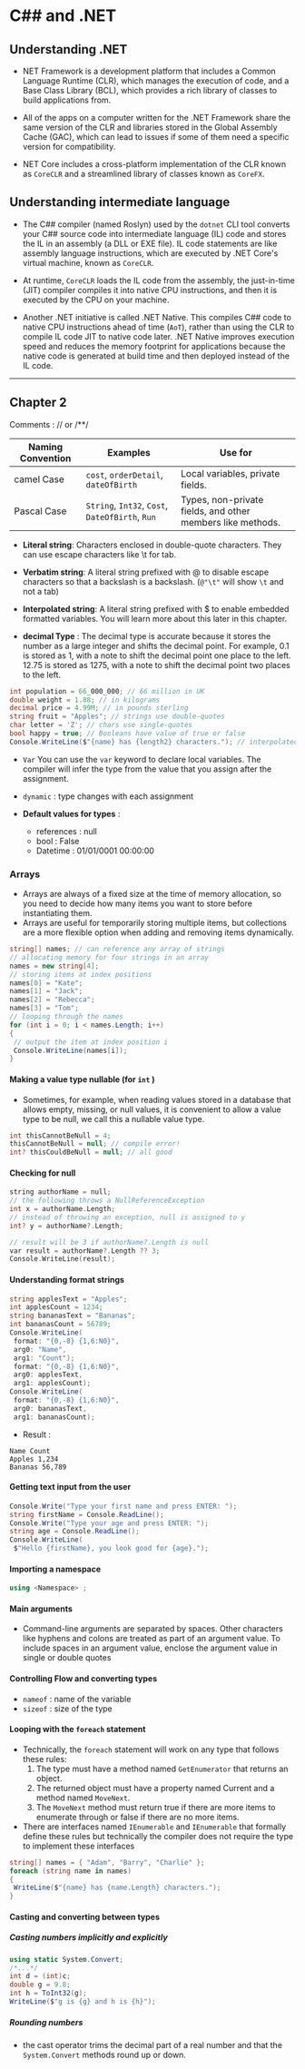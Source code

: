 # C## and .NET

## Understanding .NET

- NET Framework is a development platform that includes a Common Language Runtime (CLR), which manages the execution of code, and a Base Class Library (BCL), which provides a rich library of classes to build applications from.

- All of the apps on a computer written for the .NET Framework share the same version of the CLR and libraries stored in the Global Assembly Cache (GAC), which can lead to issues if some of them need a specific version for compatibility.

- NET Core includes a cross-platform implementation of the CLR known as `CoreCLR` and a streamlined library of classes known as `CoreFX`.

## Understanding intermediate language

- The C## compiler (named Roslyn) used by the `dotnet` CLI tool converts your C## source code into intermediate language (IL) code and stores the IL in an assembly (a DLL or EXE file). IL code statements are like assembly language instructions, which are executed by .NET Core's virtual machine, known as `CoreCLR`.

- At runtime, `CoreCLR` loads the IL code from the assembly, the just-in-time (JIT) compiler compiles it into native CPU instructions, and then it is executed by the CPU on your machine.

- Another .NET initiative is called .NET Native. This compiles C## code to native CPU instructions ahead of time (`AoT`), rather than using the CLR to compile IL code JIT to native code later. .NET Native improves execution speed and reduces the memory footprint for applications because the native code is generated at build time and then deployed instead of the IL code.

---

## Chapter 2

Comments : // or /**/

| Naming Convention | Examples                                        | Use for                                                    |
| ----------------- | ----------------------------------------------- | ---------------------------------------------------------- |
| camel Case        | `cost`, `orderDetail`, `dateOfBirth`            | Local variables, private fields.                           |
| Pascal Case       | `String`, `Int32`, `Cost`, `DateOfBirth`, `Run` | Types, non-private fields, and other members like methods. |

- **Literal string**: Characters enclosed in double-quote characters. They can use escape characters like \t for tab.
- **Verbatim string**: A literal string prefixed with @ to disable escape characters so that a backslash is a backslash. (`@"\t"` will show `\t` and not a tab)
- **Interpolated string**: A literal string prefixed with $ to enable embedded formatted variables. You will learn more about this later in this chapter.

- **decimal Type**  : The decimal type is accurate because it stores the number as a large integer and shifts the decimal point. For example, 0.1 is stored as 1, with a note to shift the decimal point one place to the left. 12.75 is stored as 1275, with a note to shift the decimal point two places to the left.

```c#
int population = 66_000_000; // 66 million in UK
double weight = 1.88; // in kilograms
decimal price = 4.99M; // in pounds sterling
string fruit = "Apples"; // strings use double-quotes
char letter = 'Z'; // chars use single-quotes
bool happy = true; // Booleans have value of true or false
Console.WriteLine($"{name} has {length2} characters."); // interpolated string
```

- `Var` You can use the `var` keyword to declare local variables. The compiler will infer the type from the value that you assign after the assignment.

- `dynamic`  : type changes with each assignment

- **Default values for types**  :

  - references : null
  - bool : False
  - Datetime : 01/01/0001 00:00:00

### Arrays

- Arrays are always of a fixed size at the time of memory allocation, so you need to decide how many items you want to store before instantiating them.
- Arrays are useful for temporarily storing multiple items, but collections are a more flexible option when adding and removing items dynamically.

```c#
string[] names; // can reference any array of strings
// allocating memory for four strings in an array
names = new string[4];
// storing items at index positions
names[0] = "Kate";
names[1] = "Jack";
names[2] = "Rebecca";
names[3] = "Tom";
// looping through the names
for (int i = 0; i < names.Length; i++)
{
 // output the item at index position i
 Console.WriteLine(names[i]);
}
```

#### Making a value type nullable (for `int` )

- Sometimes, for example, when reading values stored in a database that allows empty, missing, or null values, it is convenient to allow a value type to be null, we call this a nullable value type.

```c#
int thisCannotBeNull = 4;
thisCannotBeNull = null; // compile error!
int? thisCouldBeNull = null; // all good
```

#### Checking for null

```c
string authorName = null;
// the following throws a NullReferenceException
int x = authorName.Length;
// instead of throwing an exception, null is assigned to y
int? y = authorName?.Length;

// result will be 3 if authorName?.Length is null
var result = authorName?.Length ?? 3;
Console.WriteLine(result);
```

#### Understanding format strings

```c#
string applesText = "Apples";
int applesCount = 1234;
string bananasText = "Bananas";
int bananasCount = 56789;
Console.WriteLine(
 format: "{0,-8} {1,6:N0}",
 arg0: "Name",
 arg1: "Count");
 format: "{0,-8} {1,6:N0}",
 arg0: applesText,
 arg1: applesCount);
Console.WriteLine(
 format: "{0,-8} {1,6:N0}",
 arg0: bananasText,
 arg1: bananasCount);
```

- Result :

```console
Name Count
Apples 1,234
Bananas 56,789
```

#### Getting text input from the user

```c#
Console.Write("Type your first name and press ENTER: ");
string firstName = Console.ReadLine();
Console.Write("Type your age and press ENTER: ");
string age = Console.ReadLine();
Console.WriteLine(
 $"Hello {firstName}, you look good for {age}.");
```

#### Importing a namespace

```c#
using <Namespace> ;
```

#### Main arguments

- Command-line arguments are separated by spaces. Other characters like hyphens and colons are treated as part of an argument value. To include spaces in an argument value, enclose the argument value in single or double quotes

#### Controlling Flow and converting types

- `nameof` : name of the variable
- `sizeof` : size of the type

#### Looping with the `foreach` statement

- Technically, the `foreach` statement will work on any type that follows these rules:
  1. The type must have a method named `GetEnumerator` that returns an object.
  2. The returned object must have a property named Current and a method named `MoveNext`.
  3. The `MoveNext` method must return true if there are more items to enumerate through or false if there are no more items.
- There are interfaces named `IEnumerable` and `IEnumerable` that formally define these rules but technically the compiler does not require the type to implement these interfaces

```c#
string[] names = { "Adam", "Barry", "Charlie" };
foreach (string name in names)
{
 WriteLine($"{name} has {name.Length} characters.");
}
```

#### Casting and converting between types

##### Casting numbers implicitly and explicitly

```c#
using static System.Convert;
/*...*/
int d = (int)c;
double g = 9.8;
int h = ToInt32(g);
WriteLine($"g is {g} and h is {h}");
```

##### Rounding numbers

- the cast operator trims the decimal part of a real number and that the `System.Convert` methods round up or down.
